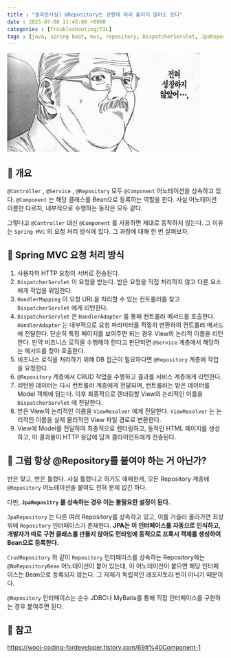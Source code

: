 ```yaml
---
title : "놀라운사실) @Repository는 상황에 따라 붙이지 않아도 된다"
date : 2025-07-08 11:45:00 +0900
categories : [Troubleshooting/TIL]
tags : [java, spring boot, mvc, repository, DispatcherServlet, JpaRepository, 스프링 부트]
---
```


![image.png](assets/img/til/2.png)

## 📌 개요

`@Controller` , `@Service` , `@Repository` 모두 `@Component` 어노테이션을 상속하고 있다. `@Component` 는 해당 클래스를 Bean으로 등록하는 역할을 한다. 사실 어노테이션 이름만 다르지, 내부적으로 수행하는 동작은 모두 같다.

그렇다고 `@Controller` 대신 `@Component` 를 사용하면 제대로 동작하지 않는다. 그 이유는 `Spring MVC` 의 요청 처리 방식에 있다. 그 과정에 대해 한 번 살펴보자.

## 📌 Spring MVC 요청 처리 방식

1. 사용자의 HTTP 요청이 서버로 전송된다.
2. `DispatcherServlet` 이 요청을 받는다. 받은 요청을 직접 처리하지 않고 다른 요소에게 작업을 위임한다.
3.  `HandlerMapping` 이 요청 URL을 처리할 수 있는 컨트롤러를 찾고 `DispatcherServlet` 에게 리턴한다.
4. `DispatcherServlet` 은 `HandlerAdapter` 를 통해 컨트롤러 메서드를 호출한다. `HandlerAdapter` 는 내부적으로 요청 파라미터를 적절히 변환하여 컨트롤러 메서드에 전달한다. 단순히 특정 페이지를 보여주면 되는 경우 View의 논리적 이름을 리턴한다. 만약 비즈니스 로직을 수행해야 한다고 판단되면 `@Service` 계층에서 해당하는 메서드를 찾아 호출한다.
5. 비즈니스 로직을 처리하기 위해 DB 접근이 필요하다면 `@Repository` 계층에 작업을 요청한다.
6. `@Repository` 계층에서 CRUD 작업을 수행하고 결과를 서비스 계층에게 리턴한다.
7. 리턴된 데이터는 다시 컨트롤러 계층에게 전달되며, 컨트롤러는 받은 데이터를 Model 객체에 담는다. 이후 최종적으로 렌더링할 View의 논리적인 이름을 `DispatcherServlet` 에 전달한다.
8. 받은 View의 논리적인 이름을 `ViewResolver` 에게 전달한다. `ViewResolver` 는 논리적인 이름을 실제 물리적인 View 파일 경로로 변환한다.
9. View에 Model를 전달하여 최종적으로 렌더링하고, 동적인 HTML 페이지를 생성하고, 이 결과물이 HTTP 응답에 담겨 클라이언트에게 전송된다.

## 📌 그럼 항상 @Repository를 붙여야 하는 거 아닌가?

반은 맞고, 반은 틀렸다. 사실 틀렸다고 하기도 애매한게, 모든 Repository 계층에 `@Repository` 어노테이션을 붙여도 전혀 문제 없긴 하다.

다만, **`JpaRepositry` 를 상속하는 경우 이는 불필요한 설정이 된다.**

`JpaRepository` 는 다른 여러 Repository를 상속하고 있고, 이를 거슬러 올라가면 최상위에 `Repository` 인터페이스가 존재한다. **JPA는 이 인터페이스를 자동으로 인식하고, 개발자가 따로 구현 클래스를 만들지 않아도 런타임에 동적으로 프록시 객체를 생성하여 Bean으로 등록한다.**

`CrudRepository` 와 같이 `Repository` 인터페이스를 상속하는 Repository에는 `@NoRepositoryBean` 어노테이션이 붙어 있는데, 이 어노테이션이 붙으면 해당 인터페이스는 Bean으로 등록되지 않는다. 그 자체가 독립적인 레포지토리 빈이 아니기 때문이다.

`@Repository` 인터페이스는 순수 JDBC나 MyBatis를 통해 직접 인터페이스를 구현하는 경우 붙여주면 된다.

## 📌 참고

https://wooj-coding-fordeveloper.tistory.com/69#%40Component-1